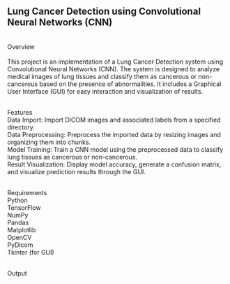 **<h2>Lung Cancer Detection using Convolutional Neural Networks (CNN)</h2>**<br/>
Overview<br/><br/>
This project is an implementation of a Lung Cancer Detection system using Convolutional Neural Networks (CNN). The system is designed to analyze medical images of lung tissues and classify them as cancerous or non-cancerous based on the presence of abnormalities. It includes a Graphical User Interface (GUI) for easy interaction and visualization of results.<br/><br/>

Features<br/>
Data Import: Import DICOM images and associated labels from a specified directory.<br/>
Data Preprocessing: Preprocess the imported data by resizing images and organizing them into chunks.<br/>
Model Training: Train a CNN model using the preprocessed data to classify lung tissues as cancerous or non-cancerous.<br/>
Result Visualization: Display model accuracy, generate a confusion matrix, and visualize prediction results through the GUI.<br/><br/>

Requirements<br/>
Python <br/>
TensorFlow<br/>
NumPy<br/>
Pandas<br/>
Matplotlib<br/>
OpenCV<br/>
PyDicom<br/>
Tkinter (for GUI)<br/><br/>

Output<br/>
